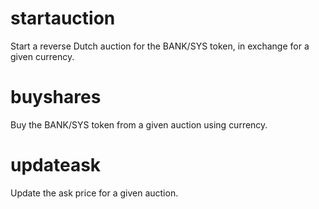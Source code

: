 <h1 class="contract">startauction</h1>
Start a reverse Dutch auction for the BANK/SYS token, in exchange for a given currency.
<h1 class="contract">buyshares</h1>
Buy the BANK/SYS token from a given auction using currency.
<h1 class="contract">updateask</h1>
Update the ask price for a given auction.
